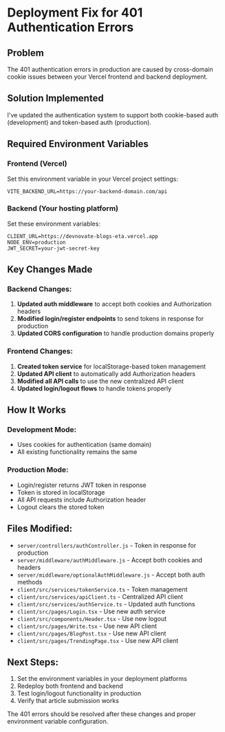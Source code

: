 # Deployment Fix for 401 Authentication Errors

## Problem
The 401 authentication errors in production are caused by cross-domain cookie issues between your Vercel frontend and backend deployment.

## Solution Implemented
I've updated the authentication system to support both cookie-based auth (development) and token-based auth (production).

## Required Environment Variables

### Frontend (Vercel)
Set this environment variable in your Vercel project settings:
```
VITE_BACKEND_URL=https://your-backend-domain.com/api
```

### Backend (Your hosting platform)
Set these environment variables:
```
CLIENT_URL=https://devnovate-blogs-eta.vercel.app
NODE_ENV=production
JWT_SECRET=your-jwt-secret-key
```

## Key Changes Made

### Backend Changes:
1. **Updated auth middleware** to accept both cookies and Authorization headers
2. **Modified login/register endpoints** to send tokens in response for production
3. **Updated CORS configuration** to handle production domains properly

### Frontend Changes:
1. **Created token service** for localStorage-based token management
2. **Updated API client** to automatically add Authorization headers
3. **Modified all API calls** to use the new centralized API client
4. **Updated login/logout flows** to handle tokens properly

## How It Works

### Development Mode:
- Uses cookies for authentication (same domain)
- All existing functionality remains the same

### Production Mode:
- Login/register returns JWT token in response
- Token is stored in localStorage
- All API requests include Authorization header
- Logout clears the stored token

## Files Modified:
- `server/controllers/authController.js` - Token in response for production
- `server/middleware/authMiddleware.js` - Accept both cookies and headers
- `server/middleware/optionalAuthMiddleware.js` - Accept both auth methods
- `client/src/services/tokenService.ts` - Token management
- `client/src/services/apiClient.ts` - Centralized API client
- `client/src/services/authService.ts` - Updated auth functions
- `client/src/pages/Login.tsx` - Use new auth service
- `client/src/components/Header.tsx` - Use new logout
- `client/src/pages/Write.tsx` - Use new API client
- `client/src/pages/BlogPost.tsx` - Use new API client
- `client/src/pages/TrendingPage.tsx` - Use new API client

## Next Steps:
1. Set the environment variables in your deployment platforms
2. Redeploy both frontend and backend
3. Test login/logout functionality in production
4. Verify that article submission works

The 401 errors should be resolved after these changes and proper environment variable configuration.
